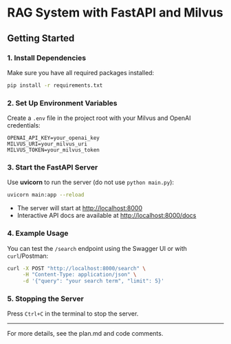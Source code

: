 # RAG System with FastAPI and Milvus

## Getting Started

### 1. Install Dependencies

Make sure you have all required packages installed:

```bash
pip install -r requirements.txt
```

### 2. Set Up Environment Variables

Create a `.env` file in the project root with your Milvus and OpenAI credentials:

```
OPENAI_API_KEY=your_openai_key
MILVUS_URI=your_milvus_uri
MILVUS_TOKEN=your_milvus_token
```

### 3. Start the FastAPI Server

Use **uvicorn** to run the server (do not use `python main.py`):

```bash
uvicorn main:app --reload
```

- The server will start at [http://localhost:8000](http://localhost:8000)
- Interactive API docs are available at [http://localhost:8000/docs](http://localhost:8000/docs)

### 4. Example Usage

You can test the `/search` endpoint using the Swagger UI or with `curl`/Postman:

```bash
curl -X POST "http://localhost:8000/search" \
     -H "Content-Type: application/json" \
     -d '{"query": "your search term", "limit": 5}'
```

### 5. Stopping the Server

Press `Ctrl+C` in the terminal to stop the server.

---

For more details, see the plan.md and code comments.
